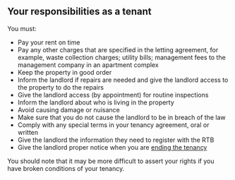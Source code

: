 ##  Your responsibilities as a tenant

You must:

  * Pay your rent on time 
  * Pay any other charges that are specified in the letting agreement, for example, waste collection charges; utility bills; management fees to the management company in an apartment complex 
  * Keep the property in good order 
  * Inform the landlord if repairs are needed and give the landlord access to the property to do the repairs 
  * Give the landlord access (by appointment) for routine inspections 
  * Inform the landlord about who is living in the property 
  * Avoid causing damage or nuisance 
  * Make sure that you do not cause the landlord to be in breach of the law 
  * Comply with any special terms in your tenancy agreement, oral or written 
  * Give the landlord the information they need to register with the RTB 
  * Give the landlord proper notice when you are [ ending the tenancy ](https://www.threshold.ie/advice/ending-a-tenancy/ending-your-tenancy/)

You should note that it may be more difficult to assert your rights if you
have broken conditions of your tenancy.
